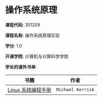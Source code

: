 # 操作系统原理

**课程代码**: 301259

**课程名称**: 操作系统原理实验

**学分**: 1.0

**开课学院**: 计算机与计算科学学院

**学长的课外书单**:

|书籍|作者|
|-|-|
|[Linux 系统编程手册](https://book.douban.com/subject/25809330/)|`Michael Kerrisk`|
